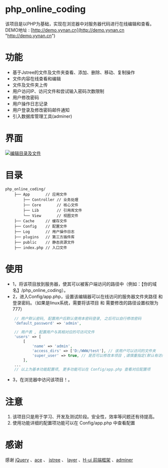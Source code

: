 # php_online_coding
该项目是以PHP为基础，实现在浏览器中对服务器代码进行在线编辑和查看。
DEMO地址 : [http://demo.yynan.cn](http://demo.yynan.cn "http://demo.yynan.cn")

# 功能
- 基于Jstree的文件及文件夹查看、添加、删除、移动、复制操作
- 文件内容在线查看和编辑
- 文件及文件夹上传
- 用户访问IP、访问文件和尝试输入密码次数限制
- 用户修改密码
- 用户操作日志记录
- 用户登录及修改密码邮件通知
- 引入数据库管理工具(adminer)

# 界面
[![编辑目录及文件](https://yynan.cn/uploads/images/php_online_coding.png "php在线代码编辑器")](https://yynan.cn/uploads/images/php_online_coding.png "php在线代码编辑器")

# 目录

	php_online_coding/
		├── App       // 应用文件
			├── Controller // 业务处理
			├── Core       // 核心文件
			├── Lib        // 引用库文件
			└── View       // 视图文件
		├── Cache     // 缓存文件
		├── Config    // 配置文件
		├── Log       // 用户操作日志
		├── plugins   // 第三方插件库
		├── public    // 静态资源文件
		├── index.php // 入口文件

# 使用
- 1，将该项目放到服务器，使其可以被客户端访问的路径中（例如：【你的域名】/php_online_coding）。
- 2，进入Config/app.php，设置该编辑器可以在线访问的服务器文件夹路径 和 登录密码。（如果是linux系统，需要将该项目 和 需要修改的路径设置权限为777）
```php
	// 用户默认密码, 配置用户后默认使用本密码登录, 之后可以自行修改密码
	'default_password' => 'admin',

	// 用户表 , 配置用户与其相对应的可访问文件
	'users' => [
		[
			'name' => 'admin',
			'access_dirs' => ['D:/WWW/test'], // 该用户可以访问的文件夹
			'super_user' => true, // 是否可以修改本项目 ,请慎重指定(默认有访问数据库权限)
		],
	...
	// 以上为基本功能配置项, 更多功能可以在 Config/app.php 查看对应配置项
```
- 3，在浏览器中访问该项目！。

# 注意
1. 该项目只是用于学习、开发及测试阶段。安全性，效率等问题还有待提高。
2. 使用功能详细的配置项功能可以在 Config/app.php 中查看配置

# 感谢
感谢 [jQuery](https://github.com/jquery/jquery) 、[ace](https://github.com/ajaxorg/ace) 、 [jstree](https://github.com/vakata/jstree) 、 [layer](https://github.com/sentsin/layer) 、[H-ui 前端框架](http://www.h-ui.net/) 、[adminer](https://github.com/vrana/adminer)
